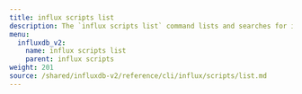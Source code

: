 ```yaml
---
title: influx scripts list
description: The `influx scripts list` command lists and searches for invokable scripts in InfluxDB.
menu:
  influxdb_v2:
    name: influx scripts list
    parent: influx scripts
weight: 201
source: /shared/influxdb-v2/reference/cli/influx/scripts/list.md
---
```


<!-- The content for this file is located at
// SOURCE content/shared/influxdb-v2/reference/cli/influx/scripts/list.md -->
